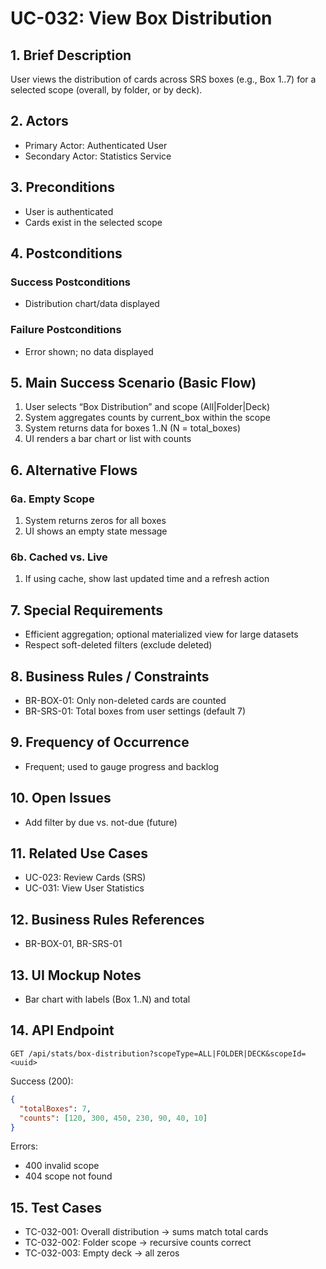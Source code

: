 # UC-032: View Box Distribution

## 1. Brief Description

User views the distribution of cards across SRS boxes (e.g., Box 1..7) for a selected scope (overall, by folder, or by deck).

## 2. Actors

- Primary Actor: Authenticated User
- Secondary Actor: Statistics Service

## 3. Preconditions

- User is authenticated
- Cards exist in the selected scope

## 4. Postconditions

### Success Postconditions

- Distribution chart/data displayed

### Failure Postconditions

- Error shown; no data displayed

## 5. Main Success Scenario (Basic Flow)

1. User selects “Box Distribution” and scope (All|Folder|Deck)
2. System aggregates counts by current_box within the scope
3. System returns data for boxes 1..N (N = total_boxes)
4. UI renders a bar chart or list with counts

## 6. Alternative Flows

### 6a. Empty Scope

1. System returns zeros for all boxes
2. UI shows an empty state message

### 6b. Cached vs. Live

1. If using cache, show last updated time and a refresh action

## 7. Special Requirements

- Efficient aggregation; optional materialized view for large datasets
- Respect soft-deleted filters (exclude deleted)

## 8. Business Rules / Constraints

- BR-BOX-01: Only non-deleted cards are counted
- BR-SRS-01: Total boxes from user settings (default 7)

## 9. Frequency of Occurrence

- Frequent; used to gauge progress and backlog

## 10. Open Issues

- Add filter by due vs. not-due (future)

## 11. Related Use Cases

- UC-023: Review Cards (SRS)
- UC-031: View User Statistics

## 12. Business Rules References

- BR-BOX-01, BR-SRS-01

## 13. UI Mockup Notes

- Bar chart with labels (Box 1..N) and total

## 14. API Endpoint

```
GET /api/stats/box-distribution?scopeType=ALL|FOLDER|DECK&scopeId=<uuid>
```

Success (200):

```json
{
  "totalBoxes": 7,
  "counts": [120, 300, 450, 230, 90, 40, 10]
}
```

Errors:

- 400 invalid scope
- 404 scope not found

## 15. Test Cases

- TC-032-001: Overall distribution -> sums match total cards
- TC-032-002: Folder scope -> recursive counts correct
- TC-032-003: Empty deck -> all zeros
